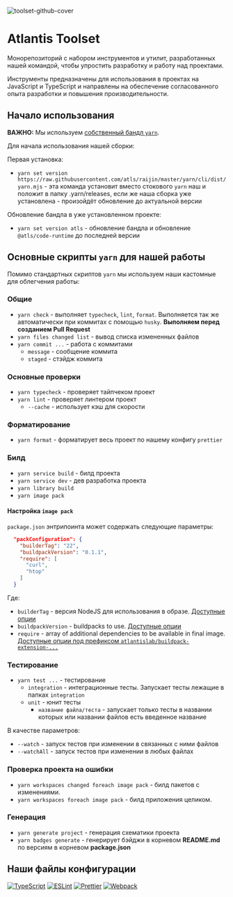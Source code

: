 ![toolset-github-cover](https://user-images.githubusercontent.com/102182195/234980835-78ed0fdb-c692-4b0e-ac95-b46c8cbd17a4.png)

# Atlantis Toolset

Монорепозиторий с набором инструментов и утилит, разработанных нашей командой, чтобы упростить разработку и работу над проектами.

Инструменты предназначены для использования в проектах на JavaScript и TypeScript и направлены на обеспечение согласованного опыта разработки и повышения производительности.

## Начало использования

**ВАЖНО:** Мы используем [собственный бандл `yarn`](https://yarnpkg.com/builder/cli/build/bundle).

Для начала использования нашей сборки:

Первая установка:

- `yarn set version https://raw.githubusercontent.com/atls/raijin/master/yarn/cli/dist/yarn.mjs` - эта команда установит вместо стокового `yarn` наш и положит в папку .yarn/releases, если же наша сборка уже установлена - произойдёт обновление до актуальной версии

Обновление бандла в уже установленном проекте:

- `yarn set version atls` - обновление бандла и обновление `@atls/code-runtime` до последней версии

## Основные скрипты `yarn` для нашей работы

Помимо стандартных скриптов `yarn` мы используем наши кастомные для облегчения работы:

### Общие

- `yarn check` - выполняет `typecheck`, `lint`, `format`. Выполняется так же автоматически при коммитах с помощью `husky`. <span style="font-weight: bold">Выполняем перед созданием Pull Request</span>
- `yarn files changed list` - вывод списка измененных файлов
- `yarn commit ...` - работа с коммитами
  - `message` - сообщение коммита
  - `staged` - стэйдж коммита

### Основные проверки

- `yarn typecheck` - проверяет тайпчеком проект
- `yarn lint` - проверяет линтером проект
  - `--cache` - использует кэш для скорости

### Форматирование

- `yarn format` - форматирует весь проект по нашему конфигу `prettier`

### Билд

- `yarn service build` - билд проекта
- `yarn service dev` - дев разработка проекта
- `yarn library build`
- `yarn image pack`

#### Настройка `image pack`

`package.json` энтрипоинта может содержать следующие параметры:

```json
  "packConfiguration": {
    "builderTag": "22",
    "buildpackVersion": "0.1.1",
    "require": [
      "curl",
      "htop"
    ]
  }
```

Где:

- `builderTag` - версия NodeJS для использования в образе. [Доступные опции](https://hub.docker.com/r/atlantislab/builder-base/tags)
- `buildpackVersion` - buildpacks to use. [Доступные опции](https://hub.docker.com/r/atlantislab/buildpack-yarn-workspace/tags)
- `require` - array of additional dependencies to be available in final image. [Доступные опции под префиксом `atlantislab/buildpack-extension-...`](https://hub.docker.com/u/atlantislab)

### Тестирование

- `yarn test ...` - тестирование
  - `integration` - интеграционные тесты. Запускает тесты лежащие в папках `integration`
  - `unit` - юнит тесты
    - `название файла/теста` - запускает только тесты в названии которых или названии файлов
      есть введенное название

В качестве параметров:

- `--watch` - запуск тестов при изменении в связанных с ними файлов
- `--watchAll` - запуск тестов при изменении в любых файлах

### Проверка проекта на ошибки

- `yarn workspaces changed foreach image pack` - билд пакетов с изменениями.
- `yarn workspaces foreach image pack` - билд приложения целиком.

### Генерация

- `yarn generate project` - генерация схематики проекта
- `yarn badges generate` - генерирует бэйджи в корневом **README.md** по версиям в корневом **package.json**

## Наши файлы конфигурации

[![TypeScript](https://img.shields.io/badge/TypeScript-007ACC?style=for-the-badge&logo=typescript&logoColor=white)](https://github.com/atls/raijin/blob/master/config/typescript/src/index.ts)
[![ESLint](https://img.shields.io/badge/ESLint-4B3263?style=for-the-badge&logo=eslint&logoColor=white)](https://github.com/atls/raijin/blob/master/config/eslint/src/index.ts)
[![Prettier](https://img.shields.io/badge/prettier-1A2C34?style=for-the-badge&logo=prettier&logoColor=F7BA3E)](https://github.com/atls/raijin/blob/master/config/prettier/src/index.ts)
[![Webpack](https://img.shields.io/badge/webpack-%238DD6F9.svg?style=for-the-badge&logo=webpack&logoColor=black)](https://github.com/atls/raijin/blob/master/code/code-service/src/webpack.config.ts)
